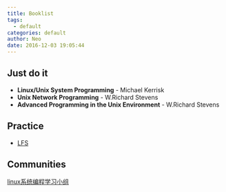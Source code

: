 ```yaml
---
title: Booklist
tags:
  - default
categories: default
author: Neo
date: 2016-12-03 19:05:44
---
```


<!--more-->

## Just do it 

* **Linux/Unix System Programming** - Michael Kerrisk
* **Unix Network Programming** - W.Richard Stevens
* **Advanced Programming in the Unix Environment** - W.Richard Stevens

## Practice

* [LFS](http://www.linuxfromscratch.org/lfs/)

## Communities
[linux系统编程学习小组](https://www.douban.com/group/linuxsystempro/)